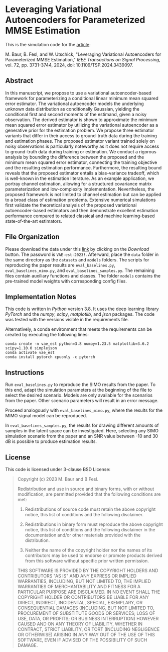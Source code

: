 # Leveraging Variational Autoencoders for Parameterized MMSE Estimation

This is the simulation code for the [article](https://ieeexplore.ieee.org/abstract/document/10629241):

M. Baur, B. Fesl, and W. Utschick, "Leveraging Variational Autoencoders for Parameterized MMSE Estimation," *IEEE Transactions on Signal Processing,* vol. 72, pp. 3731-3744, 2024, doi: 10.1109/TSP.2024.3439097.

## Abstract
In this manuscript, we propose to use a variational autoencoder-based framework for parameterizing a conditional linear minimum mean squared error estimator. The variational autoencoder models the underlying unknown data distribution as conditionally Gaussian, yielding the conditional first and second moments of the estimand, given a noisy observation. The derived estimator is shown to approximate the minimum mean squared error estimator by utilizing the variational autoencoder as a generative prior for the estimation problem. We propose three estimator variants that differ in their access to ground-truth data during the training and estimation phases. The proposed estimator variant trained solely on noisy observations is particularly noteworthy as it does not require access to ground-truth data during training or estimation. We conduct a rigorous analysis by bounding the difference between the proposed and the minimum mean squared error estimator, connecting the training objective and the resulting estimation performance. Furthermore, the resulting bound reveals that the proposed estimator entails a bias-variance tradeoff, which is well-known in the estimation literature. As an example application, we portray channel estimation, allowing for a structured covariance matrix parameterization and low-complexity implementation. Nevertheless, the proposed framework is not limited to channel estimation but can be applied to a broad class of estimation problems. Extensive numerical simulations first validate the theoretical analysis of the proposed variational autoencoder-based estimators and then demonstrate excellent estimation performance compared to related classical and machine learning-based state-of-the-art estimators.

## File Organization
Please download the data under this [link](https://syncandshare.lrz.de/getlink/fiRHpKeiMJ5hGTHPu8XuEF/data) by clicking on the _Download_ button. The password is `VAE-est-2023!`. Afterward, place the `data` folder in the same directory as the `datasets` and `models` folders.
The scripts for reproducing the paper results are `eval_baselines.py`, `eval_baselines_mimo.py`, and `eval_baselines_samples.py`. The remaining files contain auxiliary functions and classes. The folder `models` contains the pre-trained model weights with corresponding config files.

## Implementation Notes
This code is written in _Python_ version 3.8. It uses the deep learning library _PyTorch_ and the _numpy_, _scipy_, _matplotlib_, and _json_ packages. The code was tested with the versions visible in the requirements file.

Alternatively, a conda environment that meets the requirements can be created by executing the following lines:
```
conda create -n vae_est python=3.8 numpy=1.23.5 matplotlib=3.6.2 scipy=1.10.0 simplejson
conda activate vae_est  
conda install pytorch cpuonly -c pytorch
```

## Instructions
Run `eval_baselines.py` to reproduce the SIMO results from the paper. To this end, adapt the simulation parameters at the beginning of the file to select the desired scenario. Models are only available for the scenarios from the paper. Other scenario parameters will result in an error message.

Proceed analogously with `eval_baselines_mimo.py`, where the results for the MIMO signal model can be reproduced.

In `eval_baselines_samples.py`, the results for drawing different amounts of samples in the latent space can be investigated. Here, selecting any SIMO simulation scenario from the paper and an SNR value between -10 and 30 dB is possible to produce estimation results.

## License
This code is licensed under 3-clause BSD License:

>Copyright (c) 2023 M. Baur and B.Fesl.
>
>Redistribution and use in source and binary forms, with or without modification, are permitted provided that the following conditions are met:
>
>1. Redistributions of source code must retain the above copyright notice, this list of conditions and the following disclaimer.
>
>2. Redistributions in binary form must reproduce the above copyright notice, this list of conditions and the following disclaimer in the documentation and/or other materials provided with the distribution.
>
>3. Neither the name of the copyright holder nor the names of its contributors may be used to endorse or promote products derived from this software without specific prior written permission.
>
>THIS SOFTWARE IS PROVIDED BY THE COPYRIGHT HOLDERS AND CONTRIBUTORS "AS IS" AND ANY EXPRESS OR IMPLIED WARRANTIES, INCLUDING, BUT NOT LIMITED TO, THE IMPLIED WARRANTIES OF MERCHANTABILITY AND FITNESS FOR A PARTICULAR PURPOSE ARE DISCLAIMED. IN NO EVENT SHALL THE COPYRIGHT HOLDER OR CONTRIBUTORS BE LIABLE FOR ANY DIRECT, INDIRECT, INCIDENTAL, SPECIAL, EXEMPLARY, OR CONSEQUENTIAL DAMAGES (INCLUDING, BUT NOT LIMITED TO, PROCUREMENT OF SUBSTITUTE GOODS OR SERVICES; LOSS OF USE, DATA, OR PROFITS; OR BUSINESS INTERRUPTION) HOWEVER CAUSED AND ON ANY THEORY OF LIABILITY, WHETHER IN CONTRACT, STRICT LIABILITY, OR TORT (INCLUDING NEGLIGENCE OR OTHERWISE) ARISING IN ANY WAY OUT OF THE USE OF THIS SOFTWARE, EVEN IF ADVISED OF THE POSSIBILITY OF SUCH DAMAGE.
